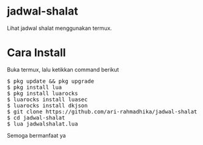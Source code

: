 # jadwal-shalat
Lihat jadwal shalat menggunakan termux. 
# Cara Install
Buka termux, lalu ketikkan command berikut
<pre>
$ pkg update && pkg upgrade
$ pkg install lua
$ pkg install luarocks
$ luarocks install luasec
$ luarocks install dkjson
$ git clone https://github.com/ari-rahmadhika/jadwal-shalat
$ cd jadwal-shalat
$ lua jadwalshalat.lua
</pre>
Semoga bermanfaat ya

